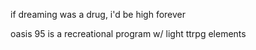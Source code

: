 <p class="horus--subtle">if dreaming was a drug, i'd be high forever</p>

oasis 95 is a recreational program w/ light ttrpg elements